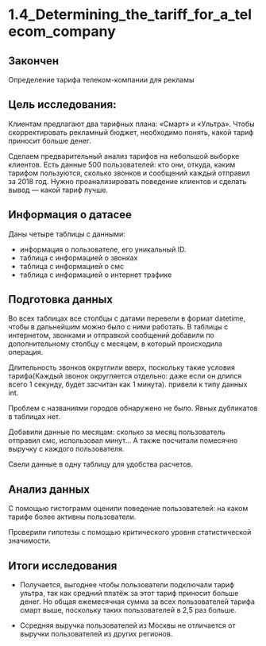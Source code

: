 # 1.4_Determining_the_tariff_for_a_telecom_company

## Закончен 

Определение тарифа телеком-компании для рекламы

## Цель исследования:

Клиентам предлагают два тарифных плана: «Смарт» и «Ультра». Чтобы скорректировать рекламный бюджет, необходимо понять, какой тариф приносит больше денег.

Сделаем предварительный анализ тарифов на небольшой выборке клиентов. Есть данные 500 пользователей: кто они, откуда, каким тарифом пользуются, сколько звонков и сообщений каждый отправил за 2018 год. Нужно проанализировать поведение клиентов и сделать вывод — какой тариф лучше.


## Информация о датасее

Даны четыре таблицы с данными:
 - информация о пользователе, его уникальный ID. 
 - таблица с информацией о звонках
 - таблица с информацией о смс
 - таблица с информацией о интернет трафике


## Подготовка данных

 Во всех таблицах все столбцы с датами перевели в формат datetime, чтобы в дальнейшим можно было с ними работать. В таблицы с интернетом, звонками и отправкой сообщений добавили по дополнительному столбцу с месяцем, в который происходила операция.

Длительность звонков округлили вверх, поскольку такие условия тарифа(Каждый звонок округляется отдельно: даже если он длился всего 1 секунду, будет засчитан как 1 минута). привели к типу данных int.

Проблем с названиями городов обнаружено не было. Явных дубликатов в таблицах нет.

Добавили данные по месяцам: сколько за месяц пользователь отправил смс, использовал минут... А также посчитали помесячно выручку с каждого пользователя.

Свели данные в одну таблицу для удобства расчетов.

## Анализ данных

С помощью гистограмм оценили поведение пользователей: на каком тарифе более активны пользователи.

Проверили гипотезы с помощью критического уровня статистической значимости.


## Итоги исследования

- Получается, выгоднее чтобы пользователи подключали тариф ультра, так как средний платёж за этот тариф приносит больше денег. Но общая ежемесячная сумма за всех пользователей тарифа смарт выше, поскольку таких пользователей в 2,5 раз больше.

- Ссредняя выручка пользователей из Москвы не отличается от выручки пользователей из других регионов.

